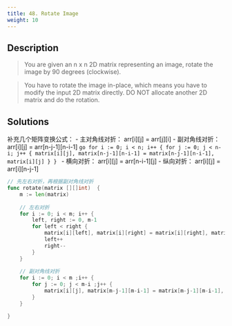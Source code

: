```yaml
---
title: 48. Rotate Image
weight: 10
---
```


## Description

> You are given an n x n 2D matrix representing an image, rotate the image by 90 degrees (clockwise).

> You have to rotate the image in-place, which means you have to modify the input 2D matrix directly. DO NOT allocate another 2D matrix and do the rotation.


## Solutions

补充几个矩阵变换公式：
	- 主对角线对折： arr[i][j] = arr[j][i]
	- 副对角线对折： arr[i][j] = arr[n-j-1][n-i-1]
		```go
		for i := 0; i < n; i++ {
			for j := 0; j < n-i; j++ {
				matrix[i][j], matrix[n-j-1][n-i-1] = matrix[n-j-1][n-i-1], matrix[i][j]
			}
		}
		```
	- 横向对折： arr[i][j] = arr[n-i-1][j]
	- 纵向对折： arr[i][j] = arr[i][n-j-1]
  
```go
// 先左右对折，再根据副对角线对折
func rotate(matrix [][]int)  {
    m := len(matrix)
    
    // 左右对折
    for i := 0; i < m; i++ {
        left, right := 0, m-1
        for left < right {
            matrix[i][left], matrix[i][right] = matrix[i][right], matrix[i][left]
            left++
            right--
        }
    }
    
    // 副对角线对折
    for i := 0; i < m ;i++ {
        for j := 0; j < m-i ;j++ {
            matrix[i][j], matrix[m-j-1][m-i-1] = matrix[m-j-1][m-i-1], matrix[i][j]
        }
    }

}
```

